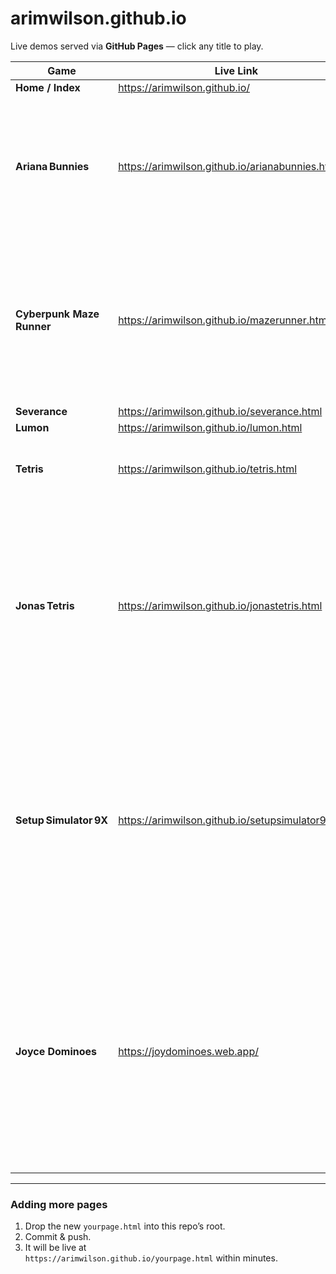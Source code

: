 # arimwilson.github.io

Live demos served via **GitHub Pages** — click any title to play.

| Game                      | Live Link                                            | What It Is / Cool Bits                                                                                                                                                                                                                                                                                                              |
| ------------------------- | ---------------------------------------------------- | ----------------------------------------------------------------------------------------------------------------------------------------------------------------------------------------------------------------------------------------------------------------------------------------------------------------------------------- |
| **Home / Index**          | <https://arimwilson.github.io/>                      | —                                                                                                                                                                                                                                                                                                                                   |
| **Ariana Bunnies**        | <https://arimwilson.github.io/arianabunnies.html>    | 🐇 **2‑D platformer.** Canvas‑driven, procedurally builds each level at run‑time. Collect every carrot, then autotransitions to a harder layout. Keyboard **or** on‑screen touch controls; responsive scaling for mobile.                                                                                                           |
| **Cyberpunk Maze Runner** | <https://arimwilson.github.io/mazerunner.html>       | 💾 **Neon maze speed‑runner.** Generates a brand‑new maze from a date‑seeded RNG (one unique “daily run” per player). Three‑minute global timer, local‑storage high‑score board, pulsing colour palettes, WASD or touch edge swipes.                                                                                                |
| **Severance**             | <https://arimwilson.github.io/severance.html>        | —                                                                                                                                                                                                                                                                                                                                   |
| **Lumon**                 | <https://arimwilson.github.io/lumon.html>            | —                                                                                                                                                                                                                                                                                                                                   |
| **Tetris**                | <https://arimwilson.github.io/tetris.html>           | Actually good version of Tetris that I did not vibe code at all with music, high scores, etc.                                                                                                                                                                                                                                       |
| **Jonas Tetris**          | <https://arimwilson.github.io/jonastetris.html>      | 🎮 **Grayscale Tetris remix.** Every tetromino is a shade of gray _except_ the bright‑red **J‑piece**—a nod to seven‑time world champ Jonas Neubauer. Arrow keys rotate/slide, **space** hard‑drops. Shows next piece, tallies score with line‑clear multipliers, and pops a timestamped _Game Over_ alert.                         |
| **Setup Simulator 9X**    | <https://arimwilson.github.io/setupsimulator9x.html> | 🖥️ **Tongue‑in‑cheek “console‑setup” sim.** Complete a to‑do list of nerdy chores: edit INI files in a faux text editor, trawl shady ROM sites, juggle SD‑card space – but get a whopping ‑1000‑point penalty if you dare press “PLAY”. Retro CRT styling, multiple mini‑games inside modal windows, point scoring & progress bars. |
| **Joyce Dominoes**                 | <https://joydominoes.web.app/>            | A special version of **Mexican Train Dominoes** dedicated to my grandmother, Joyce Wilson, with whom I played this game for many years. It's a fast moving, dynamic game where your fortunes depend on both your strategic negotiations with your player neighbors as well as on luck in getting a single piece. It supports both local play (with CPU players) and online play.                                                                                                                                                                                                                                                                                                                                   |

---

### Adding more pages

1. Drop the new `yourpage.html` into this repo’s root.
2. Commit & push.
3. It will be live at  
   `https://arimwilson.github.io/yourpage.html` within minutes.
